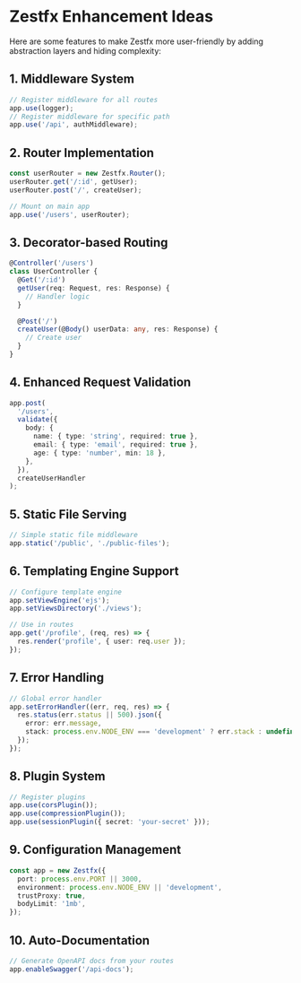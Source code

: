 # Zestfx Enhancement Ideas

Here are some features to make Zestfx more user-friendly by adding abstraction layers and hiding complexity:

## 1. Middleware System

```typescript
// Register middleware for all routes
app.use(logger);
// Register middleware for specific path
app.use('/api', authMiddleware);
```

## 2. Router Implementation

```typescript
const userRouter = new Zestfx.Router();
userRouter.get('/:id', getUser);
userRouter.post('/', createUser);

// Mount on main app
app.use('/users', userRouter);
```

## 3. Decorator-based Routing

```typescript
@Controller('/users')
class UserController {
  @Get('/:id')
  getUser(req: Request, res: Response) {
    // Handler logic
  }

  @Post('/')
  createUser(@Body() userData: any, res: Response) {
    // Create user
  }
}
```

## 4. Enhanced Request Validation

```typescript
app.post(
  '/users',
  validate({
    body: {
      name: { type: 'string', required: true },
      email: { type: 'email', required: true },
      age: { type: 'number', min: 18 },
    },
  }),
  createUserHandler
);
```

## 5. Static File Serving

```typescript
// Simple static file middleware
app.static('/public', './public-files');
```

## 6. Templating Engine Support

```typescript
// Configure template engine
app.setViewEngine('ejs');
app.setViewsDirectory('./views');

// Use in routes
app.get('/profile', (req, res) => {
  res.render('profile', { user: req.user });
});
```

## 7. Error Handling

```typescript
// Global error handler
app.setErrorHandler((err, req, res) => {
  res.status(err.status || 500).json({
    error: err.message,
    stack: process.env.NODE_ENV === 'development' ? err.stack : undefined,
  });
});
```

## 8. Plugin System

```typescript
// Register plugins
app.use(corsPlugin());
app.use(compressionPlugin());
app.use(sessionPlugin({ secret: 'your-secret' }));
```

## 9. Configuration Management

```typescript
const app = new Zestfx({
  port: process.env.PORT || 3000,
  environment: process.env.NODE_ENV || 'development',
  trustProxy: true,
  bodyLimit: '1mb',
});
```

## 10. Auto-Documentation

```typescript
// Generate OpenAPI docs from your routes
app.enableSwagger('/api-docs');
```
